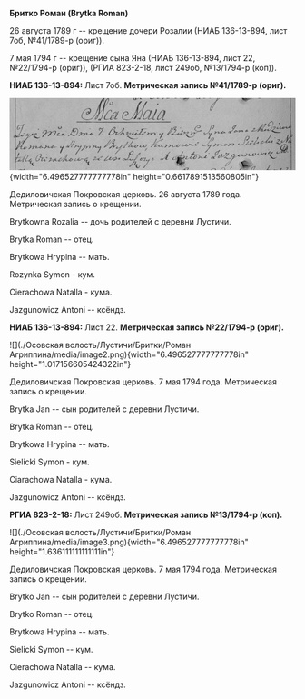**Бритко Роман (Brytka Roman)**

26 августа 1789 г -- крещение дочери Розалии (НИАБ 136-13-894, лист 7об,
№41/1789-р (ориг)).

7 мая 1794 г -- крещение сына Яна (НИАБ 136-13-894, лист 22, №22/1794-р
(ориг)), (РГИА 823-2-18, лист 249об, №13/1794-р (коп)).

**НИАБ 136-13-894:** Лист 7об. **Метрическая запись №41/1789-р (ориг).**

![](./media/edece90f2a80ae497c7c919d66dda92fab69bf9d.png){width="6.496527777777778in"
height="0.6617891513560805in"}

Дедиловичская Покровская церковь. 26 августа 1789 года. Метрическая
запись о крещении.

Brytkowna Rozalia -- дочь родителей с деревни Лустичи.

Brytka Roman -- отец.

Brytkowa Hrypina -- мать.

Rozynka Symon - кум.

Cierachowa Natalla - кума.

Jazgunowicz Antoni -- ксёндз.

**НИАБ 136-13-894:** Лист 22. **Метрическая запись №22/1794-р (ориг).**

![](./Осовская волость/Лустичи/Бритки/Роман Агриппина/media/image2.png){width="6.496527777777778in"
height="1.017156605424322in"}

Дедиловичская Покровская церковь. 7 мая 1794 года. Метрическая запись о
крещении.

Brytka Jan -- сын родителей с деревни Лустичи.

Brytka Roman -- отец.

Brytkowa Hrypina -- мать.

Sielicki Symon - кум.

Ciarachowa Natalla - кума.

Jazgunowicz Antoni -- ксёндз.

**РГИА 823-2-18:** Лист 249об. **Метрическая запись №13/1794-р (коп).**

![](./Осовская волость/Лустичи/Бритки/Роман Агриппина/media/image3.png){width="6.496527777777778in"
height="1.636111111111111in"}

Дедиловичская Покровская церковь. 7 мая 1794 года. Метрическая запись о
крещении.

Brytko Jan -- сын родителей с деревни Лустичи.

Brytko Roman -- отец.

Brytkowa Hrypina -- мать.

Sielicki Symon -- кум.

Cierachowa Natalla -- кума.

Jazgunowicz Antoni -- ксёндз.
